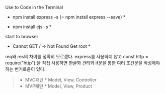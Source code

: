 Use to Code in the Terminal
* npm install express -s (= npm install express --save) *

* npm install ejs -s *

start to browser 
* Cannot GET / => Not Found Get root *

req와 res의 차이를 정확히 모르겠다.
express를 사용하지 않고 const http = require("http");을 직접 사용하면 한글화 관리와 if문을 통한 여러 조건문을 작성해야하는 번거로움이 있다.

> * MVC패턴 *
Model, View, Controller 
> * MVP패턴 *
Model, View, Product